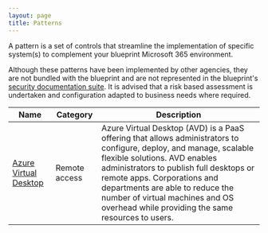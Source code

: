 ```yaml
---
layout: page
title: Patterns
---
```


A pattern is a set of controls that streamline the implementation of specific system(s) to complement your blueprint Microsoft 365 environment.

Although these patterns have been implemented by other agencies, they are not bundled with the blueprint and are not represented in the blueprint's [security documentation suite](/blueprint/security.html). It is advised that a risk based assessment is undertaken and configuration adapted to business needs where required.

Name | Category | Description
-- | -- | --
[Azure Virtual Desktop](avd.html) | Remote access | Azure Virtual Desktop (AVD) is a PaaS offering that allows administrators to configure, deploy, and manage, scalable flexible solutions. AVD enables administrators to publish full desktops or remote apps. Corporations and departments are able to reduce the number of virtual machines and OS overhead while providing the same resources to users.
